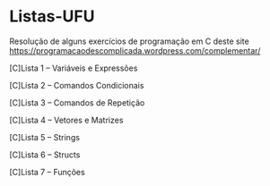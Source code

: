 # Listas-UFU

Resolução de alguns exercícios de programação em C deste site https://programacaodescomplicada.wordpress.com/complementar/

[C]Lista 1 – Variáveis e Expressões

[C]Lista 2 – Comandos Condicionais

[C]Lista 3 – Comandos de Repetição

[C]Lista 4 – Vetores e Matrizes

[C]Lista 5 – Strings

[C]Lista 6 – Structs

[C]Lista 7 – Funções
